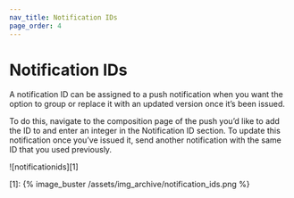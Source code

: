 ```yaml
---
nav_title: Notification IDs
page_order: 4
---
```

# Notification IDs

A notification ID can be assigned to a push notification when you want the option to group or replace it with an updated version once it’s been issued.

To do this, navigate to the composition page of the push you’d like to add the ID to and enter an integer in the Notification ID section.
To update this notification once you’ve issued it, send another notification with the same ID that you used previously.

![notificationids][1]

[1]: {% image_buster /assets/img_archive/notification_ids.png %}
